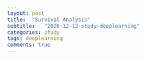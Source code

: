 ```yaml
---
layout: post
title:  "Survival Analysis"
subtitle:   "2020-12-12-study-deeplearning"
categories: study
tags: deeplearning
comments: true
---
```




